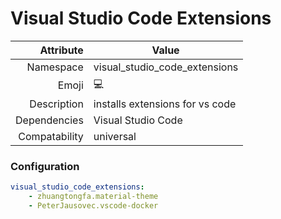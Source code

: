 # Visual Studio Code Extensions

| Attribute     | Value                                     |
|--------------:|-------------------------------------------|
| Namespace     | visual_studio_code_extensions             |
| Emoji         | 💻                                        |
| Description   | installs extensions for vs code           |
| Dependencies  | Visual Studio Code                        |
| Compatability | universal                                 |

### Configuration
```yml
visual_studio_code_extensions:
    - zhuangtongfa.material-theme
    - PeterJausovec.vscode-docker 
```
